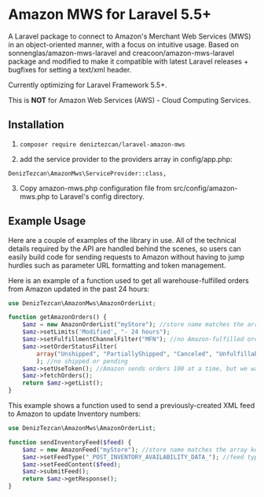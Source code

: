 Amazon MWS for Laravel 5.5+
============
A Laravel package to connect to Amazon's Merchant Web Services (MWS) in an object-oriented manner, with a focus on intuitive usage. Based on sonnenglas/amazon-mws-laravel and creacoon/amazon-mws-laravel package and modified to make it compatible with latest Laravel releases + bugfixes for setting a text/xml header.

Currently optimizing for Laravel Framework 5.5+.

This is __NOT__ for Amazon Web Services (AWS) - Cloud Computing Services.

## Installation

1. `composer require deniztezcan/laravel-amazon-mws`

2. add the service provider to the providers array in config/app.php:
```
DenizTezcan\AmazonMws\ServiceProvider::class,
```
3. Copy amazon-mws.php configuration file from src/config/amazon-mws.php to Laravel's config directory.

## Example Usage

Here are a couple of examples of the library in use.
All of the technical details required by the API are handled behind the scenes,
so users can easily build code for sending requests to Amazon
without having to jump hurdles such as parameter URL formatting and token management. 

Here is an example of a function used to get all warehouse-fulfilled orders from Amazon updated in the past 24 hours:
```php
use DenizTezcan\AmazonMws\AmazonOrderList;

function getAmazonOrders() {
    $amz = new AmazonOrderList("myStore"); //store name matches the array key in the config file
    $amz->setLimits('Modified', "- 24 hours");
    $amz->setFulfillmentChannelFilter("MFN"); //no Amazon-fulfilled orders
    $amz->setOrderStatusFilter(
        array("Unshipped", "PartiallyShipped", "Canceled", "Unfulfillable")
        ); //no shipped or pending
    $amz->setUseToken(); //Amazon sends orders 100 at a time, but we want them all
    $amz->fetchOrders();
    return $amz->getList();
}
```
This example shows a function used to send a previously-created XML feed to Amazon to update Inventory numbers:
```php
use DenizTezcan\AmazonMws\AmazonOrderList;

function sendInventoryFeed($feed) {
    $amz = new AmazonFeed("myStore"); //store name matches the array key in the config file
    $amz->setFeedType("_POST_INVENTORY_AVAILABILITY_DATA_"); //feed types listed in documentation
    $amz->setFeedContent($feed);
    $amz->submitFeed();
    return $amz->getResponse();
}
```
